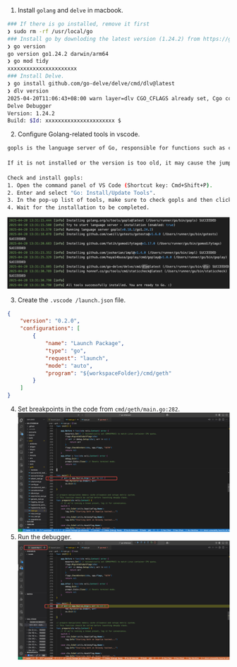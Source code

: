 1. Install `golang` and `delve` in macbook.
```bash
### If there is go installed, remove it first
❯ sudo rm -rf /usr/local/go
### Install go by downloding the latest version (1.24.2) from https://go.dev/ for macOS Arm64.
❯ go version
go version go1.24.2 darwin/arm64
❯ go mod tidy
xxxxxxxxxxxxxxxxxxxxxx
### Install Delve.
❯ go install github.com/go-delve/delve/cmd/dlv@latest
❯ dlv version
2025-04-20T11:06:43+08:00 warn layer=dlv CGO_CFLAGS already set, Cgo code could be optimized.
Delve Debugger
Version: 1.24.2
Build: $Id: xxxxxxxxxxxxxxxxxxxxxx $
```
2. Configure Golang-related tools in vscode.
```bash
gopls is the language server of Go, responsible for functions such as code navigation and auto-completion. 

If it is not installed or the version is too old, it may cause the jump function to fail. 
 
Check and install gopls: 
1. Open the command panel of VS Code (Shortcut key: Cmd+Shift+P). 
2. Enter and select "Go: Install/Update Tools". 
3. In the pop-up list of tools, make sure to check gopls and then click "OK". 
4. Wait for the installation to be completed.
```
![alt text](image/go-related-tools.png)

3. Create the `.vscode /launch.json` file.
```json
{
    "version": "0.2.0",
    "configurations": [
        {
            "name": "Launch Package",
            "type": "go",
            "request": "launch",
            "mode": "auto",
            "program": "${workspaceFolder}/cmd/geth"
        }
    ]
}
```
4. Set breakpoints in the code from `cmd/geth/main.go:282`.
![alt text](image/set-breakpoints.png)
5. Run the debugger.
![alt text](image/debug-breakpoints.png)